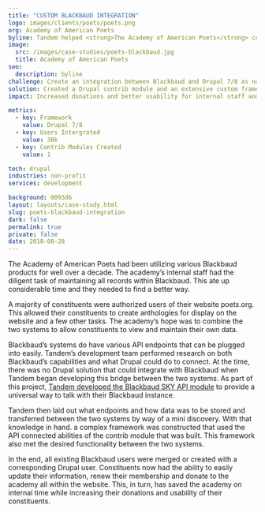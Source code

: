 ```yaml
---
title: "CUSTOM BLACKBAUD INTEGRATION"
logo: images/clients/poets/poets.png
org: Academy of American Poets
byline: Tandem helped <strong>The Academy of American Poets</strong> centralize their Blackbaud-powered fundraising efforts on their Drupal website. 
image:
  src: /images/case-studies/poets-blackbaud.jpg
  title: Academy of American Poets
seo:
  description: byline
challenge: Create an integration between Blackbaud and Drupal 7/8 as none existed yet. 
solution: Created a Drupal contrib module and an extensive custom framework to update, manage and display information between the two systems.
impact: Increased donations and better usability for internal staff and constituents.

metrics:
  - key: Framework
    value: Drupal 7/8
  - key: Users Intergrated
    value: 38k
  - key: Contrib Modules Created
    value: 1

tech: drupal
industries: non-profit
services: development

background: 0093d6
layout: layouts/case-study.html
slug: poets-blackbaud-integration
dark: false
permalink: true
private: false
date: 2018-08-28
---
```


The Academy of American Poets had been utilizing various Blackbaud products for well over a decade. The academy’s internal staff had the diligent task of maintaining all records within Blackbaud. This ate up considerable time and they needed to find a better way.  

A majority of constituents were authorized users of their website poets.org.  This allowed their constituents to create anthologies for display on the website and a few other tasks.   The academy’s hope was to combine the two systems to allow constituents to view and maintain their own data.  

Blackbaud’s systems do have various API endpoints that can be plugged into easily.  Tandem’s development team performed research on both Blackbaud’s capabilities and what Drupal could do to connect. At the time, there was no Drupal solution that could integrate with Blackbaud when Tandem began developing this bridge between the two systems. As part of this project, [Tandem developed the Blackbaud SKY API module](https://www.drupal.org/project/blackbaud_sky_api) to provide a universal way to talk with their Blackbaud instance.  

Tandem then laid out what endpoints and how data was to be stored and transferred between the two systems by way of a mini discovery.  With that knowledge in hand. a complex framework was constructed that used the API connected abilities of the contrib module that was built.  This framework also met the desired functionality between the two systems.  

In the end, all existing Blackbaud users were merged or created with a corresponding Drupal user.  Constituents now had the ability to easily update their information, renew their membership and donate to the academy all within the website.  This, in turn, has saved the academy on internal time while increasing their donations and usability of their constituents.
